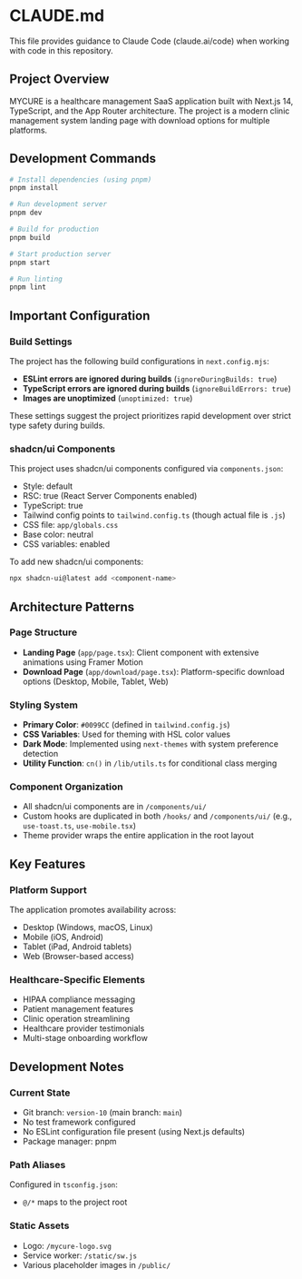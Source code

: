 # CLAUDE.md

This file provides guidance to Claude Code (claude.ai/code) when working with code in this repository.

## Project Overview

MYCURE is a healthcare management SaaS application built with Next.js 14, TypeScript, and the App Router architecture. The project is a modern clinic management system landing page with download options for multiple platforms.

## Development Commands

```bash
# Install dependencies (using pnpm)
pnpm install

# Run development server
pnpm dev

# Build for production
pnpm build

# Start production server
pnpm start

# Run linting
pnpm lint
```

## Important Configuration

### Build Settings
The project has the following build configurations in `next.config.mjs`:
- **ESLint errors are ignored during builds** (`ignoreDuringBuilds: true`)
- **TypeScript errors are ignored during builds** (`ignoreBuildErrors: true`)
- **Images are unoptimized** (`unoptimized: true`)

These settings suggest the project prioritizes rapid development over strict type safety during builds.

### shadcn/ui Components
This project uses shadcn/ui components configured via `components.json`:
- Style: default
- RSC: true (React Server Components enabled)
- TypeScript: true
- Tailwind config points to `tailwind.config.ts` (though actual file is `.js`)
- CSS file: `app/globals.css`
- Base color: neutral
- CSS variables: enabled

To add new shadcn/ui components:
```bash
npx shadcn-ui@latest add <component-name>
```

## Architecture Patterns

### Page Structure
- **Landing Page** (`app/page.tsx`): Client component with extensive animations using Framer Motion
- **Download Page** (`app/download/page.tsx`): Platform-specific download options (Desktop, Mobile, Tablet, Web)

### Styling System
- **Primary Color**: `#0099CC` (defined in `tailwind.config.js`)
- **CSS Variables**: Used for theming with HSL color values
- **Dark Mode**: Implemented using `next-themes` with system preference detection
- **Utility Function**: `cn()` in `/lib/utils.ts` for conditional class merging

### Component Organization
- All shadcn/ui components are in `/components/ui/`
- Custom hooks are duplicated in both `/hooks/` and `/components/ui/` (e.g., `use-toast.ts`, `use-mobile.tsx`)
- Theme provider wraps the entire application in the root layout

## Key Features

### Platform Support
The application promotes availability across:
- Desktop (Windows, macOS, Linux)
- Mobile (iOS, Android)
- Tablet (iPad, Android tablets)
- Web (Browser-based access)

### Healthcare-Specific Elements
- HIPAA compliance messaging
- Patient management features
- Clinic operation streamlining
- Healthcare provider testimonials
- Multi-stage onboarding workflow

## Development Notes

### Current State
- Git branch: `version-10` (main branch: `main`)
- No test framework configured
- No ESLint configuration file present (using Next.js defaults)
- Package manager: pnpm

### Path Aliases
Configured in `tsconfig.json`:
- `@/*` maps to the project root

### Static Assets
- Logo: `/mycure-logo.svg`
- Service worker: `/static/sw.js`
- Various placeholder images in `/public/`